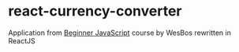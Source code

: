 # react-currency-converter

Application from [Beginner JavaScript](https://beginnerjavascript.com) course by WesBos rewritten in ReactJS
